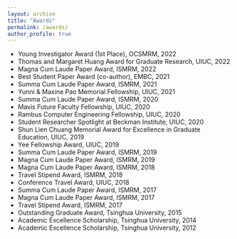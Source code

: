 ```yaml
---
layout: archive
title: "Awards"
permalink: /awards/
author_profile: true
---
```

* Young Investigator Award (1st Place), OCSMRM,                                          2022
* Thomas and Margaret Huang Award for Graduate Research, UIUC,                           2022
* Magna Cum Laude Paper Award, ISMRM,                                                    2022
* Best Student Paper Award (co-author), EMBC,                                            2021
* Summa Cum Laude Paper Award, ISMRM,                                                    2021
* Yunni & Maxine Pao Memorial Fellowship, UIUC,                                          2021
* Summa Cum Laude Paper Award, ISMRM,                                                    2020
* Mavis Future Faculty Fellowship, UIUC,                                                 2020
* Rambus Computer Engineering Fellowship, UIUC,                                          2020
* Student Researcher Spotlight at Beckman Institute, UIUC,                               2020
* Shun Lien Chuang Memorial Award for Excellence in Graduate Education, UIUC,            2019
* Yee Fellowship Award, UIUC,                                                            2019
* Summa Cum Laude Paper Award, ISMRM,                                                    2019
* Magna Cum Laude Paper Award, ISMRM,                                                    2019
* Magna Cum Laude Paper Award, ISMRM,                                                    2018
* Travel Stipend Award, ISMRM,                                                           2018
* Conference Travel Award, UIUC,                                                         2018
* Summa Cum Laude Paper Award, ISMRM,                                                    2017
* Magna Cum Laude Paper Award, ISMRM,                                                    2017
* Travel Stipend Award, ISMRM,                                                           2017
* Outstanding Graduate Award, Tsinghua University,                                       2015
* Academic Excellence Scholarship, Tsinghua University,                                  2014
* Academic Excellence Scholarship, Tsinghua University,                                  2012
